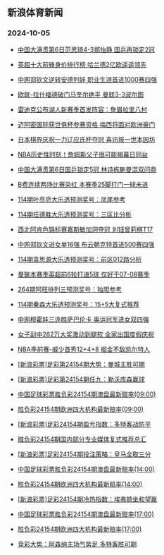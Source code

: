 ## 新浪体育新闻 
### 2024-10-05

+ [中国大满贯第6日范思琦4-3郑怡静 国乒再锁定2冠](https://sports.sina.com.cn/others/pingpang/2024-10-04/doc-incrkmyy3916559.shtml)

+ [英超十大前锋身价排行榜 哈兰德2亿欧遥遥领先](https://sports.sina.com.cn/g/pl/2024-10-04/doc-incrkmyt1308559.shtml)

+ [中网郑钦文逆转安德列娃 职业生涯首进1000赛四强](https://sports.sina.com.cn/tennis/china/2024-10-04/doc-incrmawn7768981.shtml)

+ [欧联-拉什福德破门马奎尔绝平 曼联3-3波尔图](https://sports.sina.com.cn/g/pl/2024-10-04/doc-incrizkx1493001.shtml)

+ [雷迪克公布湖人新赛季首发阵容：詹眉拉里八村](https://sports.sina.com.cn/basketball/nba/2024-10-04/doc-incrkshw3832464.shtml)

+ [迈阿密国际获世俱杯参赛资格 梅西将面对欧洲豪门](https://sports.sina.com.cn/global/others/2024-10-04/doc-incrkmyt1302912.shtml)

+ [日本棋界庆祝一力辽应氏杯夺冠 喜讯报一世本因坊](https://sports.sina.com.cn/go/2024-10-04/doc-incrizkx1518123.shtml)

+ [NBA历史性时刻！詹姆斯父子很可能揭幕日同台](https://sports.sina.com.cn/basketball/nba/2024-10-04/doc-incrkshs7980697.shtml)

+ [中国大满贯第6日国乒锁定5冠 林诗栋蒯曼混双问鼎](https://sports.sina.com.cn/others/pingpang/2024-10-04/doc-incrmawq6925363.shtml)

+ [B费连续两场比赛染红 本赛季25脚打门一球未进](https://sports.sina.com.cn/g/pl/2024-10-04/doc-incrkmyw7137661.shtml)

+ [114期叶亮亮大乐透预测奖号：凤尾参考](https://sports.sina.com.cn/l/2024-09-30/doc-incqwyyy2929118.shtml)

+ [114期任德胜大乐透预测奖号：三区比分析](https://sports.sina.com.cn/l/2024-09-30/doc-incqwyyw5176597.shtml)

+ [西北阿肯色锦标赛嘉斯敏加洞夺冠 刘钰曾莉棋T17](https://sports.sina.com.cn/golf/lpga/2024-09-30/doc-incqwuta2997820.shtml)

+ [中网郑钦文进女单16强 布云朝克特首进500赛四强](https://sports.sina.com.cn/tennis/china/2024-09-30/doc-incqyanh8076328.shtml)

+ [114期袁思源大乐透预测奖号：前区012路分析](https://sports.sina.com.cn/l/2024-09-30/doc-incqwyyy2926993.shtml)

+ [曼联本赛季英超前6轮打进5球 仅好于07-08赛季](https://sports.sina.com.cn/g/pl/2024-09-30/doc-incqxrws2853431.shtml)

+ [264期阿旺排列三预测奖号：独胆参考](https://sports.sina.com.cn/l/2024-09-30/doc-incqwyyu8412542.shtml)

+ [114期秦森大乐透预测奖号：15+5大复式推荐](https://sports.sina.com.cn/l/2024-09-30/doc-incqwyyz9701446.shtml)

+ [中网穆霍娃三连胜萨巴伦卡 奥运冠军进女双四强](https://sports.sina.com.cn/tennis/wta/2024-10-04/doc-incrmiek7664213.shtml)

+ [女子刮中262万大奖激动到腿软 全家出国度假庆祝](https://sports.sina.com.cn/l/2024-10-05/doc-incrmyah3437074.shtml)

+ [NBA季前赛-威少首秀12+4+8 掘金不敌凯尔特人](https://sports.sina.com.cn/basketball/nba/2024-10-05/doc-incrneke3327432.shtml)

+ [[新浪彩票]足彩第24154期大势：曼城主胜可期](https://sports.sina.com.cn/l/2024-10-05/doc-incrneka6552538.shtml)

+ [[新浪彩票]足彩第24154期任九：勒沃库森赢球](https://sports.sina.com.cn/l/2024-10-05/doc-incrneka6553343.shtml)

+ [中国足球彩票胜负彩24154期澳盘最新赔率(09:00)](https://sports.sina.com.cn/l/2024-10-05/doc-incrneka6540433.shtml)

+ [胜负彩24154期欧洲四大机构最新赔率(09:00)](https://sports.sina.com.cn/l/2024-10-05/doc-incrneka6540762.shtml)

+ [[新浪彩票]足彩24154期盈亏指数：多特客战防平](https://sports.sina.com.cn/l/2024-10-05/doc-incrneka6554422.shtml)

+ [胜负彩24154期国内部分专业媒体复式推荐总汇](https://sports.sina.com.cn/l/2024-10-05/doc-incrneke3348264.shtml)

+ [[新浪彩票]足彩24154期投注策略：皇马全取三分](https://sports.sina.com.cn/l/2024-10-05/doc-incrneka6553874.shtml)

+ [中国足球彩票胜负彩24154期澳盘最新赔率(14:00)](https://sports.sina.com.cn/l/2024-10-05/doc-incrneka6540433.shtml)

+ [胜负彩24154期欧洲四大机构最新赔率(14:00)](https://sports.sina.com.cn/l/2024-10-05/doc-incrneka6540762.shtml)

+ [[新浪彩票]足彩24154期冷热指数：埃弗顿坐和望赢](https://sports.sina.com.cn/l/2024-10-05/doc-incrneke3352787.shtml)

+ [中国足球彩票胜负彩24154期澳盘最新赔率(17:00)](https://sports.sina.com.cn/l/2024-10-05/doc-incrneka6540433.shtml)

+ [胜负彩24154期欧洲四大机构最新赔率(17:00)](https://sports.sina.com.cn/l/2024-10-05/doc-incrneka6540762.shtml)

+ [竞彩大势：阿森纳主场气势足 多特客胜可期](https://sports.sina.com.cn/l/2024-10-05/doc-incrneix0474898.shtml)

